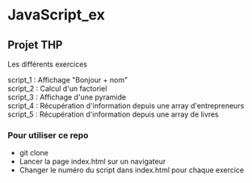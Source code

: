 # JavaScript_ex

## Projet THP

Les différents exercices 

script_1 : Affichage "Bonjour + nom"<br>
script_2 : Calcul d'un factoriel<br>
script_3 : Affichage d'une pyramide<br>
script_4 : Récupération d'information depuis une array d'entrepreneurs<br>
script_5 : Récupération d'information depuis une array de livres<br>


### Pour utiliser ce repo

- git clone<br>
- Lancer la page index.html sur un navigateur<br>
- Changer le numéro du script dans index.html pour chaque exercice
